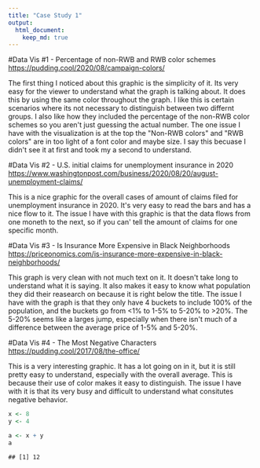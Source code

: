 ```yaml
---
title: "Case Study 1"
output: 
  html_document: 
    keep_md: true
---
```

#Data Vis #1 - Percentage of non-RWB and RWB color schemes
https://pudding.cool/2020/08/campaign-colors/

The first thing I noticed about this graphic is the simplicity of it. Its very easy for the viewer to understand what the graph is talking about. It does this by using the same color throughout the graph. I like this is certain scenarios where its not necessary to distinguish between two differnt groups. I also like how they included the percentage of the non-RWB color schemes so you aren't just guessing the actual number. The one issue I have with the visualization is at the top the "Non-RWB colors" and "RWB colors" are in too light of a font color and maybe size. I say this becuase I didn't see it at first and took my a second to understand.

#Data Vis #2 - U.S. initial claims for unemployment insurance in 2020
https://www.washingtonpost.com/business/2020/08/20/august-unemployment-claims/

This is a nice graphic for the overall cases of amount of claims filed for unemployment insurance in 2020. It's very easy to read the bars and has a nice flow to it. The issue I have with this graphic is that the data flows from one moneth to the next, so if you can' tell the amount of claims for one specific month.

#Data Vis #3 - Is Insurance More Expensive in Black Neighborhoods
https://priceonomics.com/is-insurance-more-expensive-in-black-neighborhoods/

This graph is very clean with not much text on it. It doesn't take long to understand what it is saying. It also makes it easy to know what population they did their reasearch on because it is right below the title. The issue I have with the graph is that they only have 4 buckets to include 100% of the population, and the buckets go from <1% to 1-5% to 5-20% to >20%. The 5-20% seems like a larges jump, especially when there isn't much of a difference between the average price of 1-5% and 5-20%.

#Data Vis #4 - The Most Negative Characters
https://pudding.cool/2017/08/the-office/

This is a very interesting graphic. It has a lot going on in it, but it is still pretty easy to understand, especially with the overall average. This is because their use of color makes it easy to distinguish. The issue I have with it is that its very busy and difficult to understand what consitutes negative behavior.



```r
x <- 8
y <- 4

a <- x + y
a
```

```
## [1] 12
```

